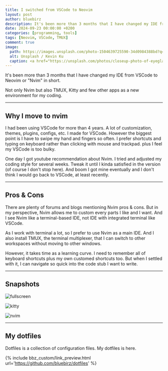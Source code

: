 ```yaml
---
title: I switched from VSCode to Neovim
layout: post
author: bluebirz
description: It's been more than 3 months that I have changed my IDE from VSCode to Neovim.
date: 2024-09-23 00:00:00 +0200
categories: [programming, tools]
tags: [Neovim, VSCode, TMUX]
comment: true
image:
  path: https://images.unsplash.com/photo-1504639725590-34d0984388bd?q=80&w=1974&auto=format&fit=crop&ixlib=rb-4.0.3&ixid=M3wxMjA3fDB8MHxwaG90by1wYWdlfHx8fGVufDB8fHx8fA%3D%3D
  alt: Unsplash / Kevin Ku
  caption: <a href="https://unsplash.com/photos/closeup-photo-of-eyeglasses-w7ZyuGYNpRQ">Unsplash / Kevin Ku</a>
---
```


It's been more than 3 months that I have changed my IDE from VSCode to Neovim or "Nvim" in short.

Not only Nvim but also TMUX, Kitty and few other apps as a new environment for my coding.

---

## Why I move to nvim

I had been using VSCode for more than 4 years. A lot of customization, themes, plugins, configs, etc. I made for VSCode. However the biggest point is I have to swipe my hand and fingers so often. I prefer shortcuts and typing on keyboard rather than clicking with mouse and trackpad. plus I feel my VSCode is too bulky.

One day I got youtube recommendation about Nvim. I tried and adjusted my coding style for several weeks. Tweak it until I kinda satisfied in the version (of course I don't stop here). And boom I got mine eventually and I don't think I would go back to VSCode, at least recently.

---

## Pros & Cons

There are plenty of forums and blogs mentioning Nvim pros & cons. But in my perspective, Nvim allows me to custom every parts I like and I want. And I see Nvim like a terminal-based IDE, not IDE with integrated terminal like VSCode.

As I work with terminal a lot, so I prefer to use Nvim as a main IDE. And I also install TMUX, the terminal multiplexer, that I can switch to other workspaces without moving to other windows.

However, it takes time as a learning curve. I need to remember all of keyboard shortcuts plus my own customed shortcuts too. But when I settled with it, I can navigate so quick into the code stub I want to write.

---

## Snapshots

![fullscreen](https://bluebirzdotnet.s3.ap-southeast-1.amazonaws.com/dotfiles/fullscreen.png)

![kitty](https://bluebirzdotnet.s3.ap-southeast-1.amazonaws.com/dotfiles/kitty.png)

![nvim](https://bluebirzdotnet.s3.ap-southeast-1.amazonaws.com/dotfiles/nvim.png)

---

## My dotfiles

Dotfiles is a collection of configuration files. My dotfiles is here.

{% include bbz_custom/link_preview.html url='<https://github.com/bluebirz/dotfiles>' %}
